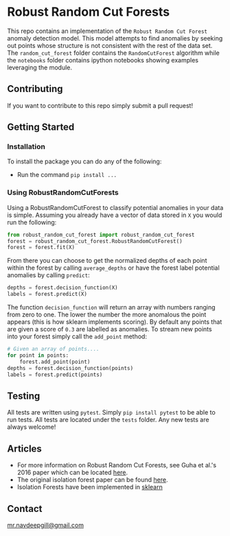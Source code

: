 # Robust Random Cut Forests

This repo contains an implementation of the `Robust Random Cut Forest` anomaly detection model. This model attempts to find anomalies by seeking out points whose structure is not consistent with the rest of the data set. The `random_cut_forest` folder contains the `RandomCutForest` algorithm while the `notebooks` folder contains ipython notebooks showing examples leveraging the module.

## Contributing
If you want to contribute to this repo simply submit a pull request!

## Getting Started

### Installation
To install the package you can do any of the following:

- Run the command `pip install ...`

### Using RobustRandomCutForests
Using a RobustRandomCutForest to classify potential anomalies in your data is simple. Assuming you already have a vector of data stored in `X` you would run the following:

```python
from robust_random_cut_forest import robust_random_cut_forest
forest = robust_random_cut_forest.RobustRandomCutForest()
forest = forest.fit(X)
```

From there you can choose to get the normalized depths of each point within the forest by calling `average_depths` or have the forest label potential anomalies by calling `predict`:

```python
depths = forest.decision_function(X)
labels = forest.predict(X)
```

The function `decision_function` will return an array with numbers ranging from zero to one. The lower the number the more anomalous the point appears (this is how sklearn implements scoring). By default any points that are given a score of `0.3` are labelled as anomalies. To stream new points into your forest simply call the `add_point` method:

```python
# Given an array of points....
for point in points:
    forest.add_point(point)
depths = forest.decision_function(points)
labels = forest.predict(points)
```

## Testing
All tests are written using `pytest`. Simply `pip install pytest` to be able to run tests. All tests are located under the `tests` folder. Any new tests are always welcome!

## Articles
* For more information on Robust Random Cut Forests, see Guha et al.'s 2016 paper
which can be located [here](http://jmlr.org/proceedings/papers/v48/guha16.pdf).
* The original isolation forest paper can be found [here](http://cs.nju.edu.cn/zhouzh/zhouzh.files/publication/icdm08b.pdf).
* Isolation Forests have been implemented in [sklearn](http://scikit-learn.org/dev/modules/generated/sklearn.ensemble.IsolationForest.html)


## Contact
<mr.navdeepgill@gmail.com>

